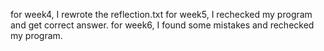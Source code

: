 for week4, I rewrote the reflection.txt
for week5, I rechecked my program and get correct answer.
for week6, I found some mistakes and rechecked my program.